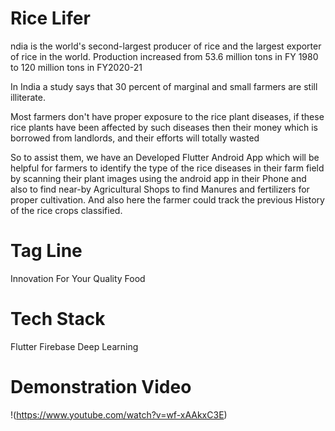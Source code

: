# Rice Lifer

ndia is the world's second-largest producer of rice and the largest exporter of rice in the world. Production increased from 53.6 million tons in FY 1980 to 120 million tons in FY2020-21

In India a study says that 30 percent of marginal and small farmers are still illiterate. 

Most farmers don't have proper exposure to the rice plant diseases, if these rice plants have been affected by such diseases then their money which is borrowed from landlords, and their efforts will totally wasted

So to assist them, we have an Developed Flutter Android App which will be helpful for farmers to identify the type of the rice diseases in their farm field by scanning their plant images using the android app in their Phone and also to find near-by Agricultural Shops to find Manures and fertilizers for proper cultivation. And also here the farmer could track the previous History of the rice crops classified.

# Tag Line

Innovation For Your Quality Food

# Tech Stack

Flutter
Firebase
Deep Learning

# Demonstration Video

!(https://www.youtube.com/watch?v=wf-xAAkxC3E)
